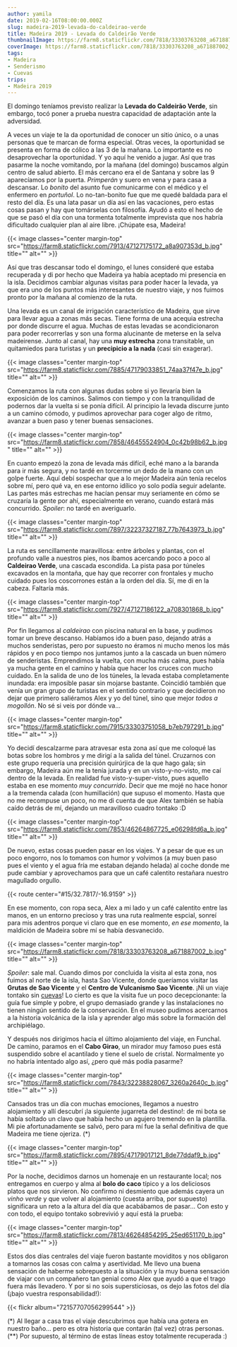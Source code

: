 ```yaml
---
author: yamila
date: 2019-02-16T08:00:00.000Z
slug: madeira-2019-levada-do-caldeirao-verde
title: Madeira 2019 - Levada do Caldeirão Verde
thumbnailImage: https://farm8.staticflickr.com/7818/33303763208_a671887002_z.jpg
coverImage: https://farm8.staticflickr.com/7818/33303763208_a671887002_b.jpg
tags:
- Madeira
- Senderismo
- Cuevas
trips:
- Madeira 2019
---
```


El domingo teníamos previsto realizar la **Levada do Caldeirão Verde**, sin embargo, tocó poner a prueba nuestra capacidad de adaptación ante la adversidad.

<!--more-->

A veces un viaje te la da oportunidad de conocer un sitio único, o a unas personas que te marcan de forma especial. Otras veces, la oportunidad se presenta en forma de cólico a las 3 de la mañana. Lo importante es no desaprovechar la oportunidad. Y yo aquí he venido a jugar. Así que tras pasarme la noche vomitando, por la mañana (del domingo) buscamos algún centro de salud abierto. El más cercano era el de Santana y sobre las 9 aparecíamos por la puerta. _Primperán_ y suero en vena y para casa a descansar. Lo _bonito_ del asunto fue comunicarme con el médico y el enfermero en _portuñol_. Lo no-tan-bonito fue que me quedé baldada para el resto del día. Es una lata pasar un día así en las vacaciones, pero estas cosas pasan y hay que tomárselas con filosofía. Ayudó a esto el hecho de que se pasó el día con una tormenta totalmente imprevista que nos habría dificultado cualquier plan al aire libre. ¡Chúpate esa, Madeira!

{{< image classes="center margin-top" src="https://farm8.staticflickr.com/7913/47127175172_a8a907353d_b.jpg" title="" alt="" >}}

Así que tras descansar todo el domingo, el lunes consideré que estaba recuperada y di por hecho que Madeira ya había aceptado mi presencia en la isla. Decidimos cambiar algunas visitas para poder hacer la levada, ya que era uno de los puntos más interesantes de nuestro viaje, y nos fuimos pronto por la mañana al comienzo de la ruta.

Una levada es un canal de irrigación característico de Madeira, que sirve para llevar agua a zonas más secas. Tiene forma de una acequia estrecha por donde discurre el agua. Muchas de estas levadas se acondicionaron para poder recorrerlas y son una forma alucinante de meterse en la selva madeirense. Junto al canal, hay una **muy estrecha** zona transitable, un quitamiedos para turistas y un **precipicio a la nada** (casi sin exagerar).

{{< image classes="center margin-top" src="https://farm8.staticflickr.com/7885/47179033851_74aa37f47e_b.jpg" title="" alt="" >}}

Comenzamos la ruta con algunas dudas sobre si yo llevaría bien la exposición de los caminos. Salimos con tiempo y con la tranquilidad de podernos dar la vuelta si se ponía difícil. Al principio la levada discurre junto a un camino cómodo, y pudimos aprovechar para coger algo de ritmo, avanzar a buen paso y tener buenas sensaciones.

{{< image classes="center margin-top" src="https://farm8.staticflickr.com/7858/46455524904_0c42b98b62_b.jpg" title="" alt="" >}}

En cuanto empezó la zona de levada más difícil, eché mano a la baranda para ir más segura, y no tardé en torcerme un dedo de la mano con un golpe fuerte. Aquí debí sospechar que a lo mejor Madeira aún tenía recelos sobre mí, pero qué va, en ese entorno idílico yo solo podía seguir adelante. Las partes más estrechas me hacían pensar muy seriamente en cómo se cruzaría la gente por ahí, especialmente en verano, cuando estará más concurrido. _Spoiler_: no tardé en averiguarlo.

{{< image classes="center margin-top" src="https://farm8.staticflickr.com/7897/32237327187_77b7643973_b.jpg" title="" alt="" >}}

La ruta es sencillamente maravillosa: entre árboles y plantas, con el profundo valle a nuestros pies, nos íbamos acercando poco a poco al **Caldeirao Verde**, una cascada escondida. La pista pasa por túneles excavados en la montaña, que hay que recorrer con frontales y mucho cuidado pues los coscorrones están a la orden del día. Sí, me di en la cabeza. Faltaría más.

{{< image classes="center margin-top" src="https://farm8.staticflickr.com/7927/47127186122_a708301868_b.jpg" title="" alt="" >}}

Por fin llegamos al _caldeirao_ con piscina natural en la base, y pudimos tomar un breve descanso. Habíamos ido a buen paso, dejando atrás a muchos senderistas, pero por supuesto no éramos ni mucho menos los más rápidos y en poco tiempo nos juntamos junto a la cascada un buen número de senderistas. Emprendimos la vuelta, con mucha más calma, pues había ya mucha gente en el camino y había que hacer los cruces con mucho cuidado. En la salida de uno de los túneles, la levada estaba completamente inundada: era imposible pasar sin mojarse bastante. Coincidió también que venía un gran grupo de turistas en el sentido contrario y que decidieron no dejar que primero saliéramos Alex y yo del túnel, sino que mejor _todos a mogollón_. No sé si veis por dónde va...

{{< image classes="center margin-top" src="https://farm8.staticflickr.com/7915/33303751058_b7eb797291_b.jpg" title="" alt="" >}}

Yo decidí descalzarme para atravesar esta zona así que me coloqué las botas sobre los hombros y me dirigí a la salida del túnel. Cruzarnos con este grupo requería una precisión quirúrjica de la que hago gala; sin embargo, Madeira aún me la tenía jurada y en un visto-y-no-visto, me caí dentro de la levada. En realidad fue visto-y-super-visto, pues aquello estaba en ese momento _muy concurrido_. Decir que me mojé no hace honor a la tremenda calada (con humillación) que supuso el momento. Hasta que no me recompuse un poco, no me di cuenta de que Alex también se había caído detrás de mí, dejando un maravilloso cuadro tontako :D

{{< image classes="center margin-top" src="https://farm8.staticflickr.com/7853/46264867725_e06298fd6a_b.jpg" title="" alt="" >}}

De nuevo, estas cosas pueden pasar en los viajes. Y a pesar de que es un poco engorro, nos lo tomamos con humor y volvimos (a muy buen paso pues el viento y el agua fría me estaban dejando helada) al coche donde me pude cambiar y aprovechamos para que un café calentito restañara nuestro magullado orgullo.

{{< route center="#15/32.7817/-16.9159" >}}

En ese momento, con ropa seca, Alex a mi lado y un café calentito entre las manos, en un entorno precioso y tras una ruta realmente espcial, sonreí para mis adentros porque vi claro que en ese momento, _en ese momento_, la maldición de Madeira sobre mí se había desvanecido.

{{< image classes="center margin-top" src="https://farm8.staticflickr.com/7818/33303763208_a671887002_b.jpg" title="" alt="" >}}

_Spoiler_: sale mal. Cuando dimos por concluida la visita al esta zona, nos fuimos al norte de la isla, hasta Sao Vicente, donde queríamos visitar las **Grutas de Sao Vicente** y el **Centro de Vulcanismo Sao Vicente**. ¡Ni un viaje tontako sin <a href="/tags/cuevas" target="_blank">cuevas</a>! Lo cierto es que la visita fue un poco decepcionante: la guía fue simple y pobre, el grupo demasiado grande y las instalaciones no tienen ningún sentido de la conservación. En el museo pudimos acercarnos a la historia volcánica de la isla y aprender algo más sobre la formación del archipiélago.

Y después nos dirigimos hacia el último alojamiento del viaje, en Funchal. De camino, paramos en el **Cabo Girao**, un mirador muy famoso pues está suspendido sobre el acantilado y tiene el suelo de cristal. Normalmente yo no habría intentado algo así, ¿pero qué más podía pasarme?

{{< image classes="center margin-top" src="https://farm8.staticflickr.com/7843/32238828067_3260a2640c_b.jpg" title="" alt="" >}}

Cansados tras un día con muchas emociones, llegamos a nuestro alojamiento y allí descubrí ¡la siguiente jugarreta del destino!: de mi bota se había soltado un clavo que había hecho un agujero tremendo en la plantilla. Mi pie afortunadamente se salvó, pero para mí fue la señal definitiva de que Madeira me tiene ojeriza. (\*)

{{< image classes="center margin-top" src="https://farm8.staticflickr.com/7895/47179017121_8de77ddaf9_b.jpg" title="" alt="" >}}

Por la noche, decidimos darnos un homenaje en un restaurante local; nos entregamos en cuerpo y alma al **bolo do caco** típico y a los deliciosos platos que nos sirvieron. No confirmo ni desmiento que además cayera un _vinho verde_ y que volver al alojamiento (cuesta arriba, por supuesto) significara un reto a la altura del día que acabábamos de pasar... Con esto y con todo, el equipo tontako sobrevivió y aquí está la prueba:

{{< image classes="center margin-top" src="https://farm8.staticflickr.com/7813/46264854295_25ed651170_b.jpg" title="" alt="" >}}

Estos dos días centrales del viaje fueron bastante moviditos y nos obligaron a tomarnos las cosas con calma y asertividad. Me llevo una buena sensación de haberme sobrepuesto a la situación y la muy buena sensación de viajar con un compañero tan genial como Alex que ayudó a que el trago fuera más llevadero. Y por si no sois supersticiosas, os dejo las fotos del día (¡bajo vuestra responsabilidad!):

{{< flickr album="72157707056299544" >}}

(\*) Al llegar a casa tras el viaje descubrimos que había una gotera en nuestro baño... pero es otra historia que contarán (tal vez) otras personas.
(\*\*) Por supuesto, al término de estas líneas estoy totalmente recuperada :)
